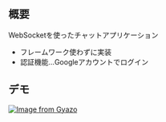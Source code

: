 ## 概要
WebSocketを使ったチャットアプリケーション
- フレームワーク使わずに実装
- 認証機能...Googleアカウントでログイン

## デモ
[![Image from Gyazo](https://i.gyazo.com/a5c3447ed4c9b1c783b987e0453b4261.png)](https://gyazo.com/a5c3447ed4c9b1c783b987e0453b4261)
